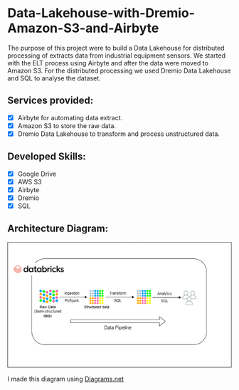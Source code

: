 # Data-Lakehouse-with-Dremio-Amazon-S3-and-Airbyte
The purpose of this project were to build a Data Lakehouse for distributed processing of extracts data from industrial equipment sensors. We started with the ELT process using Airbyte and after the data were moved to Amazon S3. For the distributed processing we used Dremio Data Lakehouse and SQL to analyse the dataset.

## Services provided:
- [x] Airbyte for automating data extract.
- [x] Amazon S3 to store the raw data.
- [x] Dremio Data Lakehouse to transform and process unstructured data.
      
## Developed Skills:
- [x] Google Drive
- [x]	AWS S3
- [x]	Airbyte
- [x]	Dremio
- [x]	SQL
      
## Architecture Diagram:

<img src="/Architecture Diagram.png">

I made this diagram using [Diagrams.net](https://app.diagrams.net/)
